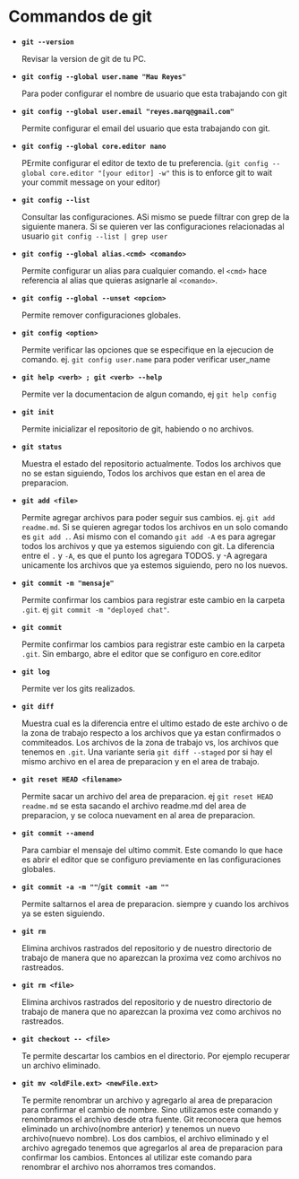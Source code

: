 # Commandos de git

* **`git --version`**

  Revisar la version de git de tu PC.

* **`git config --global user.name "Mau Reyes"`**

  Para poder configurar el nombre de usuario que esta trabajando con git

* **`git config --global user.email "reyes.marq@gmail.com"`**

  Permite configurar el email del usuario que esta trabajando con git.

* **`git config --global core.editor nano`**

  PErmite configurar el editor de texto de tu preferencia. (`git config --global core.editor "[your editor] -w"` this is to enforce git to wait your commit message on your editor)

* **`git config --list`**

  Consultar las configuraciones. ASi mismo se puede filtrar con grep de la siguiente manera. Si se quieren ver las configuraciones relacionadas al usuario `git config --list | grep user`

* **`git config --global alias.<cmd> <comando>`**

  Permite configurar un alias para cualquier comando. el `<cmd>` hace referencia al alias que quieras asignarle al `<comando>`.

* **`git config --global --unset <opcion>`**

  Permite remover configuraciones globales.

* **`git config <option>`**

  Permite verificar las opciones que se especifique en la ejecucion de comando. ej. `git config user.name` para poder verificar user_name

* **`git help <verb> ; git <verb> --help`**

  Permite ver la documentacion de algun comando, ej `git help config`

* **`git init`**

  Permite inicializar el repositorio de git, habiendo o no archivos.

* **`git status`**

  Muestra el estado del repositorio actualmente. Todos los archivos que no se estan siguiendo, Todos los archivos que estan en el area de preparacion.

* **`git add <file>`**

  Permite agregar archivos para poder seguir sus cambios. ej. `git add readme.md`. Si se quieren agregar todos los archivos en un solo comando es `git add .`. Asi mismo con el comando `git add -A` es para agregar todos los archivos y que ya estemos siguiendo con git. La diferencia entre el `.` y `-A`, es que el punto los agregara TODOS. y -A agregara unicamente los archivos que ya estemos siguiendo, pero no los nuevos.

* **`git commit -m "mensaje"`**

  Permite confirmar los cambios para registrar este cambio en la carpeta `.git`. ej `git commit -m "deployed chat"`.

* **`git commit`**

  Permite confirmar los cambios para registrar este cambio en la carpeta `.git`. Sin embargo, abre el editor que se configuro en core.editor

* **`git log`**

  Permite ver los gits realizados.

* **`git diff`**

  Muestra cual es la diferencia entre el ultimo estado de este archivo o de la zona de trabajo respecto a los archivos que ya estan confirmados o commiteados. Los archivos de la zona de trabajo vs, los archivos que tenemos en `.git`. Una variante seria `git diff --staged` por si hay el mismo archivo en el area de preparacion y en el area de trabajo.

* **`git reset HEAD <filename>`**

  Permite sacar un archivo del area de preparacion. ej `git reset HEAD readme.md` se esta sacando el archivo readme.md del area de preparacion, y se coloca nuevament en al area de preparacion.

* **`git commit --amend`**

  Para cambiar el mensaje del ultimo commit. Este comando lo que hace es abrir el editor que se configuro previamente en las configuraciones globales.

* **`git commit -a -m ""`**/**`git commit -am ""`**

  Permite saltarnos el area de preparacion. siempre y cuando los archivos ya se esten siguiendo.

* **`git rm`**

  Elimina archivos rastrados del repositorio y de nuestro directorio de trabajo de manera que no aparezcan la proxima vez como archivos no rastreados.

* **`git rm <file>`**

  Elimina archivos rastrados del repositorio y de nuestro directorio de trabajo de manera que no aparezcan la proxima vez como archivos no rastreados.

* **`git checkout -- <file>`**

  Te permite descartar los cambios en el directorio. Por ejemplo recuperar un archivo eliminado. 

* **`git mv <oldFile.ext> <newFile.ext>`**

  Te permite renombrar un archivo y agregarlo al area de preparacion para confirmar el cambio de nombre. Sino utilizamos este comando y renombramos el archivo desde otra fuente. Git reconocera que hemos eliminado un archivo(nombre anterior) y tenemos un nuevo archivo(nuevo nombre). Los dos cambios, el archivo eliminado y el archivo agregado tenemos que agregarlos al area de preparacion para confirmar los cambios. Entonces al utilizar este comando para renombrar el archivo nos ahorramos tres comandos. 
